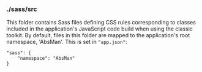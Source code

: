 ### ./sass/src

This folder contains Sass files defining CSS rules corresponding to classes
included in the application's JavaScript code build when using the classic toolkit.
By default, files in this folder are mapped to the application's root namespace, 'AbsMan'.
This is set in `"app.json"`:

    "sass": {
        "namespace": "AbsMan"
    }